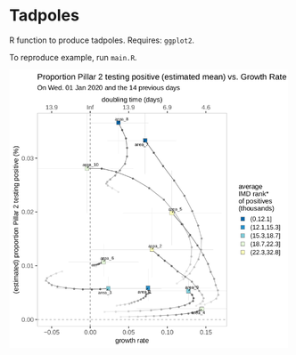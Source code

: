 # Tadpoles

R function to produce tadpoles.
Requires: `ggplot2`.

To reproduce example, run `main.R`.

<img width="500" alt="tadpole example" src="https://github.com/lauraguzmanrincon/tadpoles/blob/main/Images/ExampleTadpole.png">
